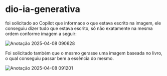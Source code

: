 # dio-ia-generativa

foi solicitado ao Copilot que informace o que estava escrito na imagem, ele conseguiu dizer tudo que estava escrito, só não exatamente na mesma ordem conforme imagem a seguir:

![Anotação 2025-04-08 090628](https://github.com/user-attachments/assets/dc35a015-b142-476d-8a09-a9576d625ab5)

Foi solicitado também que o mesmo gerasse uma imagem baseada no livro, o qual conseguiu passar bem a essência do mesmo.

![Anotação 2025-04-08 091201](https://github.com/user-attachments/assets/fa525747-0fab-4281-8d7f-234e1c03abaa)
